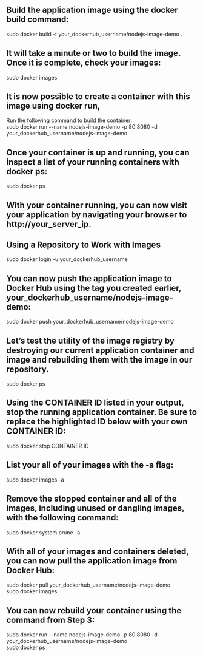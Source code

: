 ## Build the application image using the docker build command:
sudo docker build -t your_dockerhub_username/nodejs-image-demo .

## It will take a minute or two to build the image. Once it is complete, check your images:
sudo docker images

## It is now possible to create a container with this image using docker run, <br />
Run the following command to build the container: <br />
sudo docker run --name nodejs-image-demo -p 80:8080 -d your_dockerhub_username/nodejs-image-demo

## Once your container is up and running, you can inspect a list of your running containers with docker ps: <br />
sudo docker ps

## With your container running, you can now visit your application by navigating your browser to http://your_server_ip.

## Using a Repository to Work with Images
sudo docker login -u your_dockerhub_username

## You can now push the application image to Docker Hub using the tag you created earlier, your_dockerhub_username/nodejs-image-demo:
sudo docker push your_dockerhub_username/nodejs-image-demo

## Let’s test the utility of the image registry by destroying our current application container and image and rebuilding them with the image in our repository. <br />
sudo docker ps

## Using the CONTAINER ID listed in your output, stop the running application container. Be sure to replace the highlighted ID below with your own CONTAINER ID: <br />
sudo docker stop CONTAINER ID

## List your all of your images with the -a flag:
sudo docker images -a

## Remove the stopped container and all of the images, including unused or dangling images, with the following command: 
sudo docker system prune -a

## With all of your images and containers deleted, you can now pull the application image from Docker Hub:
sudo docker pull your_dockerhub_username/nodejs-image-demo <br />
sudo docker images

## You can now rebuild your container using the command from Step 3:
sudo docker run --name nodejs-image-demo -p 80:8080 -d your_dockerhub_username/nodejs-image-demo <br />
sudo docker ps